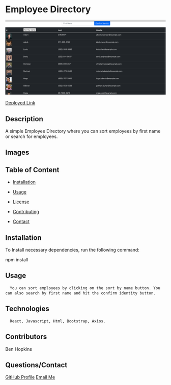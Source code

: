 
  # Employee Directory

  <img src="1.jpg">

  <a href="https://first-react-homework.herokuapp.com/">Deployed Link</a>

  ## Description

  A simple Employee Directory where you can sort employees by first name or search for employees.

  ## Images

  
  ## Table of Content

  * [Installation](#installation)

  * [Usage](#usage)

  * [License](#license)

  * [Contributing](#contributors)

  * [Contact](#questions/contact)

  ## Installation

  To Install necessary dependencies, run the following command:
  
  npm install

  ## Usage

      You can sort employees by clicking on the sort by name button. You can also search by first name and hit the confirm identity button.
  
  ## Technologies

      React, Javascript, Html, Bootstrap, Axios.

  ## Contributors

  Ben Hopkins 

  ## Questions/Contact

  <a href="https://github.com/bh007183">GitHub Profile</a>
  <a href="mailto:bjhops17@gmail.com"> Email Me</a>
  
  



  